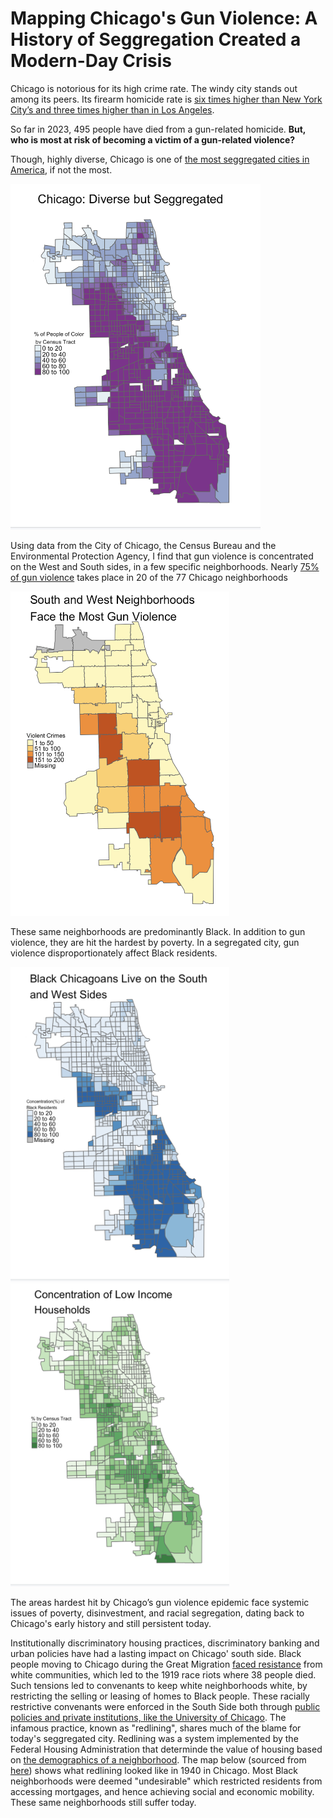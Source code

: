 # Mapping Chicago's Gun Violence: A History of Seggregation Created a Modern-Day Crisis

Chicago is notorious for its high crime rate. The windy city stands out among its peers. Its firearm homicide rate is [six times higher than New York City’s and three times higher than in Los Angeles](https://oneaimil.org/the-issue/impact-of-gun-violence/).

So far in 2023, 495 people have died from a gun-related homicide. **But, who is most at risk of becoming a victim of a gun-related violence?**

Though, highly diverse, Chicago is one of [the most seggregated cities in America](https://www.chicagomag.com/city-life/march-2017/why-is-chicago-so-segregated/), if not the most.

<img src="pct_100_pop.png" width="400"/>

Using data from the City of Chicago, the Census Bureau and the Environmental Protection Agency, I find that gun violence is concentrated on the West and South sides, in a few specific neighborhoods. Nearly [75% of gun violence](https://www.chicagocred.org/our-approach/) takes place in 20 of the 77 Chicago neighborhoods


<img src="Screenshot 2023-11-16 at 11.09.12 AM.png" width="350"/>

These same neighborhoods are predominantly Black. In addition to gun violence, they are hit the hardest by poverty. In a segregated city, gun violence disproportionately affect Black residents.

<img src="black_pop.png" width="350"/> <img src="low_income.png" width="350"/>

The areas hardest hit by Chicago’s gun violence epidemic face systemic issues of poverty, disinvestment, and racial segregation, dating back to Chicago's early history and still persistent today. 

Institutionally discriminatory housing practices, discriminatory banking and urban policies have had a lasting impact on Chicago' south side. Black people moving to Chicago during the Great Migration [faced resistance](https://storymaps.arcgis.com/stories/292ebd8ff35b4bf2937b1524f4d871af) from white communities, which led to the 1919 race riots where 38 people died. Such tensions led to convenants to keep white neighborhoods white, by restricting the selling or leasing of homes to Black people. These racially restrictive convenants were enforced in the South Side both through [public policies and private institutions, like the University of Chicago](https://storymaps.arcgis.com/stories/292ebd8ff35b4bf2937b1524f4d871af). The infamous practice, known as "redlining", shares much of the blame for today's seggregated city. Redlining was a system implemented by the Federal Housing Administration that determinde the value of housing based on [the demographics of a neighborhood](https://interactive.wttw.com/firsthand/segregation/mapping-chicago-racial-segregation). The map below (sourced from [here](https://via.library.depaul.edu/mom/58/)) shows what redlining looked like in 1940 in Chicago. Most Black neighborhoods were deemed "undesirable" which restricted residents from accessing mortgages, and hence achieving social and economic mobility. These same neighborhoods still suffer today.
